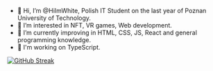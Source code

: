 - 👋 Hi, I’m @HiImWhite, Polish IT Student on the last year of Poznan University of Technology.
- 👀 I’m interested in NFT, VR games, Web development.
- 🌱 I’m currently improving in HTML, CSS, JS, React and general programming knowledge. 
- 🌱 I'm working on TypeScript.

[![GitHub Streak](https://streak-stats.demolab.com?user=HiImWhite&theme=elegant&date_format=j%20M%5B%20Y%5D)](https://git.io/streak-stats)

<!---
HiImWhite/HiImWhite is a ✨ special ✨ repository because its `README.md` (this file) appears on your GitHub profile.
You can click the Preview link to take a look at your changes.
--->

